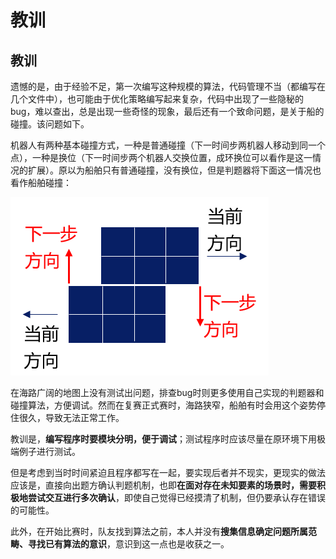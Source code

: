 # 教训
**教训**
------

遗憾的是，由于经验不足，第一次编写这种规模的算法，代码管理不当（都编写在几个文件中），也可能由于优化策略编写起来复杂，代码中出现了一些隐秘的bug，难以查出，总是出现一些奇怪的现象，最后还有一个致命问题，是关于船的碰撞。该问题如下。

机器人有两种基本碰撞方式，一种是普通碰撞（下一时间步两机器人移动到同一个点），一种是换位（下一时间步两个机器人交换位置，成环换位可以看作是这一情况的扩展）。原以为船舶只有普通碰撞，没有换位，但是判题器将下面这一情况也看作船舶碰撞：

![](教训_image.png)

在海路广阔的地图上没有测试出问题，排查bug时则更多使用自己实现的判题器和碰撞算法，方便调试。然而在复赛正式赛时，海路狭窄，船舶有时会用这个姿势停住很久，导致无法正常工作。

教训是，**编写程序时要模块分明，便于调试**；测试程序时应该尽量在原环境下用极端例子进行测试。

但是考虑到当时时间紧迫且程序都写在一起，要实现后者并不现实，更现实的做法应该是，直接向出题方确认判题机制，也即**在面对存在未知要素的场景时，需要积极地尝试交互进行多次确认**，即使自己觉得已经摸清了机制，但仍要承认存在错误的可能性。

此外，在开始比赛时，队友找到算法之前，本人并没有**搜集信息确定问题所属范畴、寻找已有算法的意识**，意识到这一点也是收获之一。